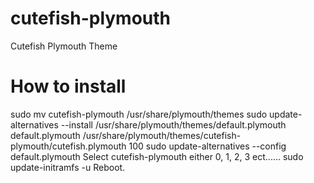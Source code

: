 # cutefish-plymouth

Cutefish Plymouth Theme

# How to install

sudo mv cutefish-plymouth /usr/share/plymouth/themes
sudo update-alternatives --install /usr/share/plymouth/themes/default.plymouth default.plymouth /usr/share/plymouth/themes/cutefish-plymouth/cutefish.plymouth 100
sudo update-alternatives --config default.plymouth
Select cutefish-plymouth either 0, 1, 2, 3 ect......
sudo update-initramfs -u
Reboot.

